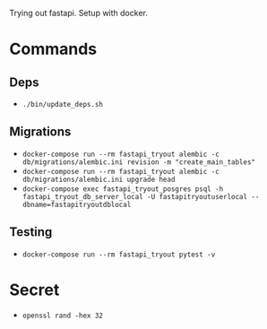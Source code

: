 Trying out fastapi. Setup with docker.

# Commands
## Deps
* ```./bin/update_deps.sh```

## Migrations
* ```docker-compose run --rm fastapi_tryout alembic -c db/migrations/alembic.ini revision -m "create_main_tables"```
* ```docker-compose run --rm fastapi_tryout alembic -c db/migrations/alembic.ini upgrade head```
* ```docker-compose exec fastapi_tryout_posgres psql -h fastapi_tryout_db_server_local -U fastapitryoutuserlocal --dbname=fastapitryoutdblocal```

## Testing
* ```docker-compose run --rm fastapi_tryout pytest -v```

# Secret
* ```openssl rand -hex 32```